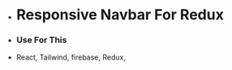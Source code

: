 * <h1>Responsive Navbar For Redux</h1>

 * <h3>Use For This</h3>
* React,  Tailwind, firebase, Redux,